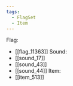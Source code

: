 ```yaml
---
tags:
  - FlagSet
  - Item
---
```

Flag:
- [[flag_11363]]
Sound:
- [[sound_17]]
- [[sound_43]]
- [[sound_44]]
Item:
- [[item_513]]

